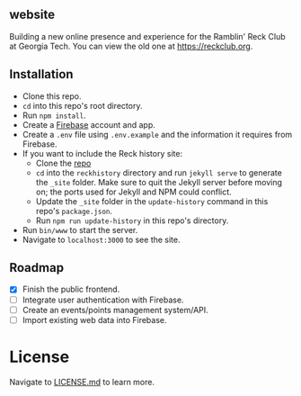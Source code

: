 website
---

Building a new online presence and experience for the Ramblin' Reck Club at Georgia Tech. You can view the old one at https://reckclub.org.

## Installation
* Clone this repo.
* `cd` into this repo's root directory.
* Run `npm install`.
* Create a [Firebase](https://firebase.google.com) account and app. 
* Create a `.env` file using `.env.example` and the information it requires from Firebase.
* If you want to include the Reck history site: 
    - Clone the [repo](https://github.com/RamblinReckClub/reckhistory)
    - `cd` into the `reckhistory` directory and run `jekyll serve` to generate the `_site` folder. Make sure to quit the Jekyll server before moving on; the ports used for Jekyll and NPM could conflict.
    - Update the `_site` folder in the `update-history` command in this repo's `package.json`.
    - Run `npm run update-history` in this repo's directory.
* Run `bin/www` to start the server. 
* Navigate to `localhost:3000` to see the site.

## Roadmap
- [X] Finish the public frontend.
- [ ] Integrate user authentication with Firebase.
- [ ] Create an events/points management system/API.
- [ ] Import existing web data into Firebase.

# License
Navigate to [LICENSE.md](https://github.com/RamblinReckClub/website/blob/master/LICENSE.md) to learn more. 